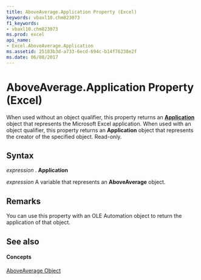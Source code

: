 ```yaml
---
title: AboveAverage.Application Property (Excel)
keywords: vbaxl10.chm823073
f1_keywords:
- vbaxl10.chm823073
ms.prod: excel
api_name:
- Excel.AboveAverage.Application
ms.assetid: 25183b3d-a733-6ecd-694c-b14f76238e2f
ms.date: 06/08/2017
---
```



# AboveAverage.Application Property (Excel)

When used without an object qualifier, this property returns an  **[Application](Excel.Application(objec).md)** object that represents the Microsoft Excel application. When used with an object qualifier, this property returns an **Application** object that represents the creator of the specified object. Read-only.


## Syntax

 _expression_ . **Application**

 _expression_ A variable that represents an **AboveAverage** object.


## Remarks

You can use this property with an OLE Automation object to return the application of that object.


## See also


#### Concepts


[AboveAverage Object](Excel.AboveAverage.md)

